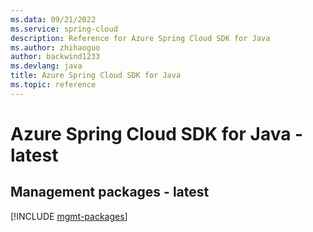 ```yaml
---
ms.data: 09/21/2022
ms.service: spring-cloud
description: Reference for Azure Spring Cloud SDK for Java
ms.author: zhihaoguo
author: backwind1233
ms.devlang: java
title: Azure Spring Cloud SDK for Java
ms.topic: reference
---
```

# Azure Spring Cloud SDK for Java - latest

## Management packages - latest
[!INCLUDE [mgmt-packages](spring-cloud-mgmt-index.md)]